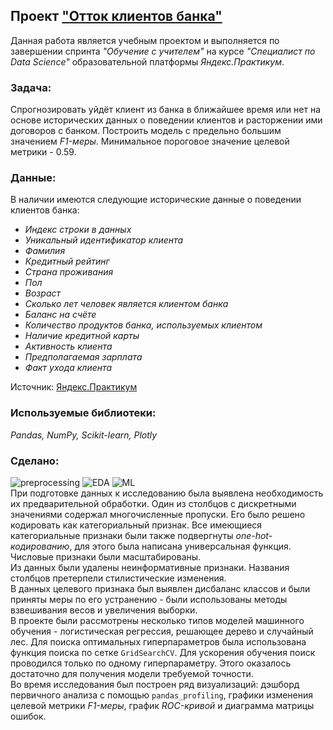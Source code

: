 ## Проект ["Отток клиентов банка"](https://github.com/maresin/yandex_practicum/blob/main/Churn/churn_notebook.ipynb)
Данная работа является учебным проектом и выполняется по завершении спринта _"Обучение с учителем"_ на курсе _"Специалист по Data Science"_ образовательной платформы _Яндекс.Практикум_.   
### Задача:
Спрогнозировать уйдёт клиент из банка в ближайшее время или нет на основе исторических данных о поведении клиентов и расторжении ими договоров с банком. Построить модель с предельно большим значением _F1-меры_. Минимальное пороговое значение целевой метрики - 0.59.
### Данные:
В наличии имеются следующие исторические данные о поведении клиентов банка:  
- _Индекс строки в данных_
- _Уникальный идентификатор клиента_
- _Фамилия_
- _Кредитный рейтинг_
- _Страна проживания_
- _Пол_
- _Возраст_
- _Сколько лет человек является клиентом банка_
- _Баланс на счёте_
- _Количество продуктов банка, используемых клиентом_
- _Наличие кредитной карты_
- _Активность клиента_
- _Предполагаемая зарплата_
- _Факт ухода клиента_

Источник: [Яндекс.Практикум](https://practicum.yandex.ru/data-scientist/)
### Используемые библиотеки:
*Pandas, NumPy, Scikit-learn, Plotly*
### Сделано:
![preprocessing](https://img.shields.io/badge/-preprocessing-D0F4F6?style=flat) ![EDA](https://img.shields.io/badge/-EDA-F8FBAC?style=flat) ![ML](https://img.shields.io/badge/-ML-F19CBB?style=flat)  
При подготовке данных к исследованию была выявлена необходимость их предварительной обработки. Один из столбцов с дискретными значениями содержал многочисленные пропуски. Его было решено кодировать как категориальный признак. Все имеющиеся категориальные признаки были также подвергнуты _one-hot-кодированию_, для этого была написана универсальная функция. Числовые признаки были масштабированы.  
Из данных были удалены неинформативные признаки. Названия столбцов претерпели стилистические изменения.  
В данных целевого признака был выявлен дисбаланс классов и были приняты меры по его устранению - были использованы методы взвешивания весов и увеличения выборки.   
В проекте были рассмотрены несколько типов моделей машинного обучения - логистическая регрессия, решающее дерево и случайный лес. Для поиска оптимальных гиперпараметров была использована функция поиска по сетке `GridSearchCV`. Для ускорения обучения поиск проводился только по одному гиперпараметру. Этого оказалось достаточно для получения модели требуемой точности.   
Во время исследования был построен ряд визуализаций: дэшборд первичного анализа с помощью `pandas_profiling`, графики изменения целевой метрики _F1-меры_, график _ROC-кривой_ и диаграмма матрицы ошибок.
